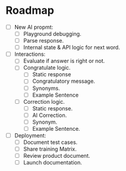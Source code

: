 # Roadmap

- [ ] New AI propmt:
    - [ ] Playground debugging.
    - [ ] Parse response.
    - [ ] Internal state & API logic for next word.

- [ ] Interactions:
    - [ ] Evaluate if answer is right or not.
    - [ ] Congratulate logic.
        - [ ] Static response
        - [ ] Congratulatory message.
        - [ ] Synonyms.
        - [ ] Example Sentence
    - [ ] Correction logic.
        - [ ] Static response.
        - [ ] AI Correction.
        - [ ] Synonym.
        - [ ] Example Sentence.

- [ ] Deployment:
    - [ ] Document test cases.
    - [ ] Share training Matrix.
    - [ ] Review product document.
    - [ ] Launch documentation.
